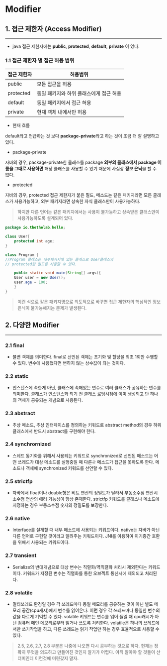 # Modifier



## 1. 접근 제한자  (Access Modifier)

---

* java 접근 제한자에는 **public**, **protected**, **default**, **private** 이 있다. 

### 1.1 접근 제한자 별 접근 허용 범위 

| 접근 제한자 | 허용범위                                |
| ----------- | --------------------------------------- |
| public      | 모든 접근을 허용                        |
| protected   | 동일 패키지와 하위 클래스에게 접근 허용 |
| default     | 동일 패키지에서 접근 허용               |
| private     | 현재 객체 내에서만 허용                 |

* 현재 흐름 

default라고 언급하는 것 보다 **package-private**라고 하는 것이 조금 더 잘 설명하고 있다. 

* package-private

자바의 경우, package-private한 클래스를 package **외부의 클래스에서 package 이름을 그대로 사용하면** 해당 클래스를 사용할 수 있기 때문에 사실상 **정보 은닉**을 할 수 없다.

*  protected

자바의 경우, protected 접근 제한자가 붙은 필드, 메소드는 같은 패키지라면 모든 클래스가 사용가능하고, 외부 패키지라면 상속한 자식 클래스만이 사용가능하다. 

> 하지만 다른 언어는 같은 패키지에서는 사용이 불가능하고 상속받은 클래스만이 사용가능하도록 설계되어 있다. 

```java
package io.thethelab.hello;

class User{
	protected int age;
}

class Program {
//Program 클래스는 내부패키지에 있는 클래스로 User클래스의
// protected한 필드를 사용할 수 있다. 

	public static void main(String[] args){
    User user = new User();
    user.age = 100;
	}
}
```

> 이런 식으로 같은 패키지명으로 의도적으로 바꾸면 접근 제한자의 핵심적인 정보 은닉이 불가능해지는 문제가 발생된다. 



## 2. 다양한 Modifier

---

### 2.1 final

* 불변 객체를 의미한다. final로 선언된 객체는 초기화 및 할당을 최초 1회만 수행할 수 있다. 변수에 사용했다면 변하지 않는 상수값이 되는 것이다. 

### 2.2 static

* 인스턴스에 속한게 아닌, 클래스에 속해있는 변수로 여러 클래스가 공유하는 변수를 의미한다. 클래스가 인스턴스화 되기 전 클래스 로딩시점에 이미 생성되고 단 하나의 객체가 공유되는 개념으로 사용된다. 

### 2.3 abstract

* 추상 메소드, 추상 인터페이스를 정의하는 키워드로 abstract method의 경우 하위 클래스에서 반드시 abstract를 구현해야 한다. 

### 2.4 synchrornized

* 스레드 동기화를 위해서 사용되는 키워드로 synchronized로 선언된 메소드는 어떤 쓰레드가 대상 메소드를 실행중일 때 다른ㄹ 메소드가 접근을 못하도록 한다. 메소드나 객체에 synchronized 키워드를 선언할 수 있다. 

### 2.5 strictfp

* 자바에서 float이나 double형은 비트 연산의 정밀도가 달라서 부동소수점 연산시 소수점 연산의 에러 가능성이 항상 존재한다. strictfp 키워드를 클래스나 메소드에 지정하는 경우 부동소수점 숫자의 정밀도를 보장한다. 

### 2.6 native

* Interface를 설계할 때 내부 메소드에 사용되는 키워드이다. native는 자바가 아닌 다른 언어로 구현할 것이라고 알려주는 키워드이다. JNI를 이용하여 이기종간 호환을 위해서 사용되는 키워드이다. 

### 2.7 transient

* Serialize의 반대개념으로 대상 변수는 직렬화/역직렬화 처리시 제외한다는 키워드이다.  키워드가 지정된 변수는 직렬화를 통한 오브젝트 통신시에 제외되고 처리된다. 

### 2.8 volatile

* 멀티쓰레드 환경일 경우 각 쓰레드마다 동일 메모리를 공유하는 것이 아닌 별도 메모리 공간(cpu캐시)에서 변수를 읽어온다. 이런 경우 각 쓰레드마다 동일한 변수의 값을 다르게 기억할 수 있다.  volatile 키워드는 변수를 읽어 들일 때 cpu캐시가 아닌 컴퓨터 메인 메모리로부터 읽거나 쓰도록 처리한다. volatile은 하나의 쓰레드에서만 쓰기작업을 하고, 다른 쓰레드는 읽기 작업만 하는 경우 효율적으로 사용할 수 있다. 

> 2.5, 2.6, 2.7, 2.8 부분은 나중에 나오면 다시 공부하는 것으로 하자. 현재는 정확히 무엇을 의도하고 만들어진 것인지 알기가 어렵다. 아직 알아야 할 것들이 산더미인데 이런것에 미련갖지 말자. 



